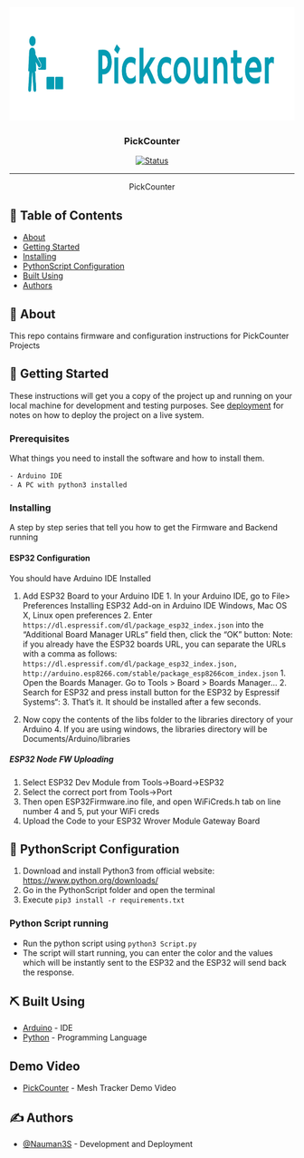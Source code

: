 <p align="center">
  <a href="" rel="noopener">
 <img width=1000px height=200px src="Circuit/pickcounter.png" alt="Project logo"></a>
</p>

<h3 align="center">PickCounter</h3>

<div align="center">

[![Status](https://img.shields.io/badge/status-active-success.svg)]()


</div>

---


<p align="center"> PickCounter
    <br> 
</p>

## 📝 Table of Contents

- [About](#about)
- [Getting Started](#getting_started)
- [Installing](#installing)
- [PythonScript Configuration](#pythonscript)
- [Built Using](#built_using)
- [Authors](#authors)


## 🧐 About <a name = "about"></a>

This repo contains firmware and configuration instructions for PickCounter Projects

## 🏁 Getting Started <a name = "getting_started"></a>

These instructions will get you a copy of the project up and running on your local machine for development and testing purposes. See [deployment](#deployment) for notes on how to deploy the project on a live system.

### Prerequisites

What things you need to install the software and how to install them.

```
- Arduino IDE
- A PC with python3 installed
```

### Installing <a name = "installing"></a>

A step by step series that tell you how to get the Firmware and Backend running

#### ESP32 Configuration

You should have Arduino IDE Installed

  1.  Add ESP32 Board to your Arduino IDE
    1. In your Arduino IDE, go to File> Preferences
        Installing ESP32 Add-on in Arduino IDE Windows, Mac OS X, Linux open preferences
    2. Enter ```https://dl.espressif.com/dl/package_esp32_index.json``` 
        into the “Additional Board Manager URLs” field then, click the “OK” button:
    Note: if you already have the ESP32 boards URL, you can separate the URLs with a comma as follows:
    ```https://dl.espressif.com/dl/package_esp32_index.json,
      http://arduino.esp8266.com/stable/package_esp8266com_index.json```
    1. Open the Boards Manager. Go to Tools > Board > Boards Manager…
    2. Search for ESP32 and press install button for the ESP32 by Espressif Systems“:
    3. That’s it. It should be installed after a few seconds.

  2.  Now copy the contents of the libs folder to the libraries directory of your Arduino
    4. If you are using windows, the libraries directory will be Documents/Arduino/libraries

##### ESP32 Node FW Uploading
  1.  Select ESP32 Dev Module from Tools->Board->ESP32
  2.  Select the correct port from Tools->Port
  3.  Then open ESP32Firmware.ino file, and open WiFiCreds.h tab on line number 4 and 5, put your WiFi creds
  4.  Upload the Code to your ESP32 Wrover Module Gateway Board




## 🎈 PythonScript Configuration <a name="pythonscript"></a>

1.  Download and install Python3 from official website: https://www.python.org/downloads/
2.  Go in the PythonScript folder and open the terminal
3.  Execute ```pip3 install -r requirements.txt```
### Python Script running

- Run the python script using ```python3 Script.py```
- The script will start running, you can enter the color and the values which will be instantly sent to the ESP32 and the ESP32 will send back the response.
## ⛏️ Built Using <a name = "built_using"></a>

- [Arduino](https://www.arduino.cc/) - IDE
- [Python](https://www.python.org/downloads/) - Programming Language

## Demo Video

- [PickCounter](https://youtu.be/y3RfxgQILcE) - Mesh Tracker Demo Video

## ✍️ Authors <a name = "authors"></a>

- [@Nauman3S](https://github.com/Nauman3S) - Development and Deployment


